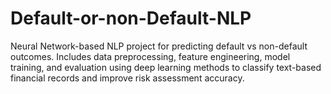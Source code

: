# Default-or-non-Default-NLP
Neural Network-based NLP project for predicting default vs non-default outcomes. Includes data preprocessing, feature engineering, model training, and evaluation using deep learning methods to classify text-based financial records and improve risk assessment accuracy.
